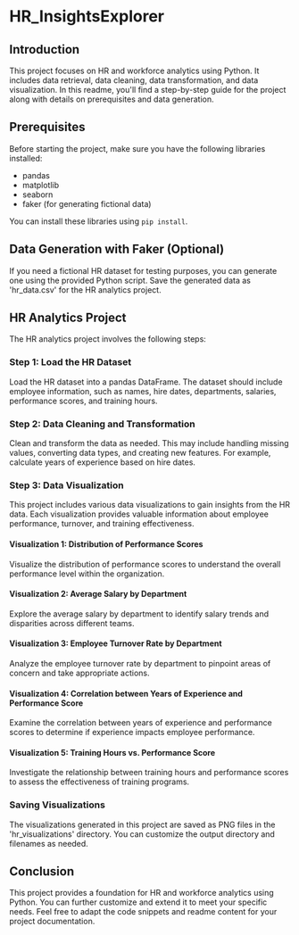 # HR_InsightsExplorer

## Introduction
This project focuses on HR and workforce analytics using Python. It includes data retrieval, data cleaning, data transformation, and data visualization. In this readme, you'll find a step-by-step guide for the project along with details on prerequisites and data generation.

## Prerequisites
Before starting the project, make sure you have the following libraries installed:
- pandas
- matplotlib
- seaborn
- faker (for generating fictional data)

You can install these libraries using `pip install`.

## Data Generation with Faker (Optional)
If you need a fictional HR dataset for testing purposes, you can generate one using the provided Python script. Save the generated data as 'hr_data.csv' for the HR analytics project.

## HR Analytics Project
The HR analytics project involves the following steps:

### Step 1: Load the HR Dataset
Load the HR dataset into a pandas DataFrame. The dataset should include employee information, such as names, hire dates, departments, salaries, performance scores, and training hours.

### Step 2: Data Cleaning and Transformation
Clean and transform the data as needed. This may include handling missing values, converting data types, and creating new features. For example, calculate years of experience based on hire dates.

### Step 3: Data Visualization
This project includes various data visualizations to gain insights from the HR data. Each visualization provides valuable information about employee performance, turnover, and training effectiveness.

#### Visualization 1: Distribution of Performance Scores
Visualize the distribution of performance scores to understand the overall performance level within the organization.

#### Visualization 2: Average Salary by Department
Explore the average salary by department to identify salary trends and disparities across different teams.

#### Visualization 3: Employee Turnover Rate by Department
Analyze the employee turnover rate by department to pinpoint areas of concern and take appropriate actions.

#### Visualization 4: Correlation between Years of Experience and Performance Score
Examine the correlation between years of experience and performance scores to determine if experience impacts employee performance.

#### Visualization 5: Training Hours vs. Performance Score
Investigate the relationship between training hours and performance scores to assess the effectiveness of training programs.

### Saving Visualizations
The visualizations generated in this project are saved as PNG files in the 'hr_visualizations' directory. You can customize the output directory and filenames as needed.

## Conclusion
This project provides a foundation for HR and workforce analytics using Python. You can further customize and extend it to meet your specific needs. Feel free to adapt the code snippets and readme content for your project documentation.
